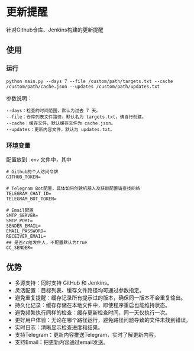 # 更新提醒
针对Github仓库、Jenkins构建的更新提醒

## 使用
### 运行
```
python main.py --days 7 --file /custom/path/targets.txt --cache /custom/path/cache.json --updates /custom/path/updates.txt
```
参数说明：
```
--days：检查的时间范围，默认为过去 7 天。
--file：仓库列表文件路径，默认名为 targets.txt，请自行创建。
--cache：缓存文件，默认缓存文件为 cache.json。
--updates：更新内容文件，默认为 updates.txt。
```
### 环境变量
配置放到 `.env` 文件中，其中
```
# Github的个人访问令牌
GITHUB_TOKEN=

# Telegram Bot配置，具体如何创建机器人及获取配置请查找网络
TELEGRAM_CHAT_ID=
TELEGRAM_BOT_TOKEN=

# Email配置
SMTP_SERVER=
SMTP_PORT=
SENDER_EMAIL=
EMAIL_PASSWORD=
RECEIVER_EMAIL=
## 是否cc给发件人，不配置默认为true
CC_SENDER= 

```


## 优势
- 多源支持：同时支持 GitHub 和 Jenkins。
- 灵活配置：目标列表、缓存文件路径均可通过参数指定。
- 避免重复提醒：缓存记录所有提示过的版本，确保同一版本不会重复输出。
- 持久化记录：缓存存储在本地文件中，即使程序重启也能维持状态。
- 避免频繁执行同样的检查：缓存更新检查时间，同一天仅执行一次。
- 更好用户体验：无论在哪个路径运行，避免路径问题导致的文件未找到错误。
- 实时日志：清晰显示检查进度和结果。
- 支持Telegram：更新内容推送Telegram，实时了解更新内容。
- 支持Email：把更新内容通过email发送。